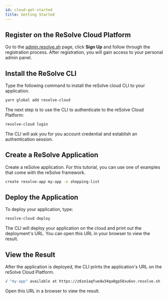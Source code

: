 ```yaml
---
id: cloud-get-started
title: Getting Started
---
```


## Register on the ReSolve Cloud Platform

Go to the [admin.resolve.sh](https://admin.resolve.sh) page, click **Sign Up** and follow through the registration process. After registration, you will gain access to your personal admin panel.

## Install the ReSolve CLI

Type the following command to install the reSolve cloud CLI to your application.

```bash
yarn global add resolve-cloud
```

The next step is to use the CLI to authenticate to the reSolve Cloud Platform:

```bash
resolve-cloud login
```

The CLI will ask you for you account credential and establish an authentication session.

## Create a ReSolve Application

Create a reSolve application. For this tutorial, you can use one of examples that come with the reSolve framework.

```bash
create resolve-app my-app -e shopping-list
```

## Deploy the Application

To deploy your application, type:

```bash
resolve-cloud deploy
```

The CLI will deploy your application on the cloud and print out the deployment's URL. You can open this URL in your browser to view the result.

## View the Result

After the application is deployed, the CLI prints the application's URL on the reSolve Cloud Platform.

```bash
√ "my-app" available at https://z6ze1aqfuedw34qa0gp58xu6ov.resolve.sh
```

Open this URL in a browser to view the result.
